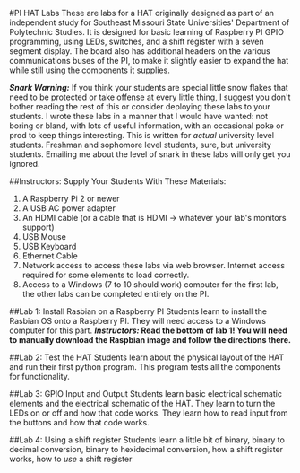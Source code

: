 #PI HAT Labs
These are labs for a HAT originally designed as part of an independent study for Southeast Missouri State Universities' Department of Polytechnic Studies. It is designed for basic learning of Raspberry PI GPIO programming, using LEDs, switches, and a shift register with a seven segment display. The board also has additional headers on the various communications buses of the PI, to make it slightly easier to expand the hat while still using the components it supplies.

**_Snark Warning:_** If you think your students are special little snow flakes that need to be protected or take offense at every little thing, I suggest you don't bother reading the rest of this or consider deploying these labs to your students. I wrote these labs in a manner that I would have wanted: not boring or bland, with lots of useful information, with an occasional poke or prod to keep things interesting. This is written for _actual_ university level students. Freshman and sophomore level students, sure, but university students. Emailing me about the level of snark in these labs will only get you ignored.

##Instructors: Supply Your Students With These Materials:
1. A Raspberry Pi 2 or newer
2. A USB AC power adapter
3. An HDMI cable (or a cable that is HDMI -> whatever your lab's monitors support)
4. USB Mouse
5. USB Keyboard
6. Ethernet Cable
7. Network access to access these labs via web browser. Internet access required for some elements to load correctly.
8. Access to a Windows (7 to 10 should work) computer for the first lab, the other labs can be completed entirely on the PI.

##Lab 1: Install Rasbian on a Raspberry PI
Students learn to install the Rasbian OS onto a Raspberry PI. They will need access to a Windows computer for this part.
**_Instructors:_ Read the bottom of lab 1! You will need to manually download the Raspbian image and follow the directions there.**

##Lab 2: Test the HAT
Students learn about the physical layout of the HAT and run their first python program. This program tests all the components for functionality.

##Lab 3: GPIO Input and Output
Students learn basic electrical schematic elements and the electrical schematic of the HAT. They learn to turn the LEDs on or off and how that code works. They learn how to read input from the buttons and how that code works.

##Lab 4: Using a shift register
Students learn a little bit of binary, binary to decimal conversion, binary to hexidecimal conversion, how a shift register works, how to *use* a shift register
